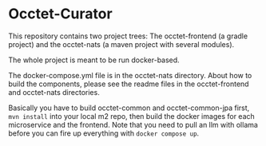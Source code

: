 # Occtet-Curator

This repository contains two project trees: The occtet-frontend (a gradle project) and the occtet-nats (a maven project with several modules).

The whole project is meant to be run docker-based.

The docker-compose.yml file is in the occtet-nats directory. About how to build the components, please see the readme files in the occtet-frontend and occtet-nats directories. 

Basically you have to build occtet-common 
and occtet-common-jpa first, `mvn install` into your local m2 repo, then build the docker images for each microservice and the frontend. Note that you need to pull an llm with ollama before you can fire up everything with `docker compose up`.



